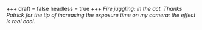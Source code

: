 
+++
draft = false
headless = true
+++
_Fire juggling: in the act. Thanks Patrick for the tip of increasing the exposure time on my camera: the effect is real cool._
